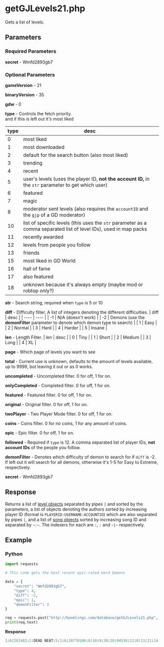 # getGJLevels21.php

Gets a list of levels.

## Parameters

### Required Parameters

**secret** - Wmfd2893gb7

### Optional Parameters

**gameVersion** - 21

**binaryVersion** - 35

**gdw** - 0

**type** - Controls the fetch priority.   
and if this is left out it's most liked

| type | desc |
| ---- | ---- |
| 0 | most liked |
| 1 | most downloaded |
| 2 | default for the search button (also most liked) |
| 3 | trending |
| 4 | recent |
| 5 | user's levels (uses the player ID, **not the account ID,** in the `str` parameter to get which user) |
| 6 | featured |
| 7 | magic |
| 8 | moderator sent levels (also requires the `accountID` and the `gjp` of a GD moderator) |
| 10 | list of specific levels (this uses the `str` parameter as a comma separated list of level IDs), used in map packs |
| 11 | recently awarded |
| 12 | levels from people you follow |
| 13 | friends |
| 15 | most liked in GD World |
| 16 | hall of fame |
| 17 | also featured |
| 18 | unknown because it's always empty (maybe mod or robtop only?) |

**str** - Search string, required when `type` is 5 or 10

**diff** - Difficulty filter. A list of integers denoting the different difficulties. 
| diff | desc |
| ---- | ---- |
| -1 | N/A (doesn't work) |
| -2 | Demons (use the **demonFilter** parameter to denote which demon type to search) |
| 1 | Easy |
| 2 | Normal |
| 3 | Hard |
| 4 | Harder |
| 5 | Insane |

**len** - Length Filter.
| len | desc |
| 0 | Tiny |
| 1 | Short |
| 2 | Medium |
| 3 | Long |
| 4 | XL |

**page** - Which page of levels you want to see

**total** - Current use is unknown, defaults to the amount of levels available, up to 9999, but leaving it out or as 0 works.

**uncompleted** - Uncompleted filter. 0 for off, 1 for on.

**onlyCompleted** - Completed filter. 0 for off, 1 for on.

**featured** - Featured filter. 0 for off, 1 for on.

**original** - Original filter. 0 for off, 1 for on.

**twoPlayer** - Two Player Mode filter. 0 for off, 1 for on.

**coins** - Coins filter. 0 for no coins, 1 for any amount of coins.

**epic** - Epic filter. 0 for off, 1 for on.

**followed** - Required if `type` is 12. A comma separated list of player IDs, **not account IDs** of the people you follow.

**demonFilter** - Denotes which difficulty of demon to search for if `diff` is -2. If left out it will search for all demons, otherwise it's 1-5 for Easy to Extreme, respectively.

**secret** - Wmfd2893gb7

## Response

Returns a list of [level objects](/resources/server/level) separated by pipes `|` and sorted by the parameters, a list of objects denoting the authors sorted by increasing player ID (format is `PLAYERID:USERNAME:ACCOUNTID`) which are also separated by pipes `|`, and a list of [song objects](/resources/server/song) sorted by increasing song ID and separated by `~:~`. The indexers for each are `:`, `:` and `~|~` respectively.

## Example

<!-- tabs:start -->

### **Python**

```py
import requests

# This code gets the most recent epic-rated Hard Demons

data = {
    "secret": "Wmfd2893gb7",
    "type": 4,
    "diff": -2,
	"epic": 1,
    "demonFilter": 3
}

req = requests.post("http://boomlings.com/database/getGJLevels21.php", data=data)
print(req.text)
```

**Response**
```py
1:62282482:2:DEAD BEAT:5:1:6:28770186:8:10:9:30:10:94536:12:0:13:21:14:2990:17:1:43:0:25::18:10:19:24971:42:1:45:56373:3:YWZ0ZXIgdGhyZWUgbW9udGhzIG9mIGhhcmQgd29yayBpIGZpbmFsbHkgcHJlc2VudCB0byB5b3UgdGhlIGxvbmcgYXdhaXRlZCBzZXF1ZWwgdG8gbXVyZGVyIG1lbG9keQ==:15:3:30:60376208:31:0:37:1:38:1:39:10:46:1:47:2:35:541786|1:62028241:2:Eternelle Vehemence:5:14:6:4761912:8:10:9:30:10:89174:12:0:13:21:14:5187:17:1:43:0:25::18:10:19:24968:42:1:45:65535:3:c3VmZmVyLCB1bnRpbCBldGVybml0eSBlbmRzLg==:15:4:30:0:31:0:37:3:38:1:39:10:46:1:47:2:35:896821|1:60927712:2:PERIHELION:5:1:6:9456326:8:10:9:30:10:8864:12:0:13:21:14:725:17:1:43:0:25::18:10:19:24970:42:1:45:65535:3:VG9vayBmb3JldmVyIHRvIG1ha2UsICBidXQgaXQgaXMgZmluYWxseSBoZXJlLiBSZWxsIC0gU21pbnggLSBHYWx6byAtIFdoaXRlaGVhZCAtIFNwdTduaXggLSBXaWsgLSBLbm90cyAtIEh5cGVyZmxhbWU=:15:3:30:51261866:31:0:37:0:38:1:39:10:46:1:47:2:35:790560|1:59502709:2:Supreme:5:4:6:2595697:8:10:9:30:10:48776:12:0:13:21:14:2471:17:1:43:0:25::18:10:19:24956:42:1:45:65535:3:aW5zZXJ0ICQzNTAgVVNEIHRvIHBsYXkgW0J5IENyZXBlcyAmIEVuWm9yZV0gZml4ZWQgYnVuY2ggb2YgYnVncyBhcm91bmQgOTAlICwgYW5kIGFkZGVkIFVMRE0gd2hlbiB5b3UgYWN0aXZhdGUgTERNICwgdXBkYXRlcyBjb21pbmcgc29vbg==:15:3:30:58794967:31:0:37:2:38:1:39:10:46:1:47:2:35:754856|1:59413155:2:HASH:5:1:6:1424041:8:10:9:30:10:28010:12:0:13:21:14:1576:17:1:43:0:25::18:10:19:24953:42:1:45:52312:3:YSBsZXZlbCB3aXRoIG1hbnkgY29sb3Vycy4=:15:3:30:52863418:31:0:37:0:38:0:39:10:46:1:47:2:35:216300|1:59352979:2:RANYER:5:5:6:9441630:8:10:9:30:10:93328:12:0:13:21:14:3681:17:1:43:0:25::18:10:19:24949:42:1:45:65535:3:YW1hemluZyBjb2xsYWJvcmF0aW9uIC4uIEkgaG9wZSB5b3UgbGlrZSBpdCAuLi4gd2l0aCBhIGxvdCBvZiBkZWRpY2F0aW9uIHdlIGJyaW5nIHlvdSByYW55ZXIgOikgZ29vZCBsdWNrIGFuZCBlbmpveSBpdCArOTAwMDAgT0JKIDowIExETT8gOyk=:15:3:30:59193188:31:0:37:1:38:1:39:10:46:1:47:2:35:658059|1:59315849:2:Double Dash:5:5:6:3624826:8:10:9:30:10:102653:12:0:13:21:14:11269:17:1:43:0:25::18:10:19:24953:42:1:45:65535:3:IkR1YWwgZ2FtZW1vZGUgaXMgdGhlIGJlc3QgZ2FtZW1vZGUiIH4gSm9uYXRoYW5HRCB8IEEgY29sb3JmdWwgMiBtaW51dGVzIG9mIG9ubHkgZHVhbHMgKCsgcGxheWVyIGNvbG9ycykgfCBHTCwgSEYsIGRvbid0IGRpZSBhdCA5OSUgOCk=:15:4:30:0:31:0:37:0:38:0:39:10:46:1:47:2:35:872453|1:59309294:2:Archaic:5:6:6:13003836:8:10:9:30:10:33708:12:0:13:21:14:1700:17:1:43:0:25::18:10:19:24949:42:1:45:65535:3:QW1hemluZyBjb2xsYWIgd2l0aCBWbGFpbmUgYW5kIE1yY3lsZGUsIGdhbWVwbGF5IGJ5IEVuem9yZSBhbmQgR2FycC4gRW5qb3l5ISE=:15:3:30:59045071:31:0:37:0:38:0:39:10:46:1:47:2:35:791611|1:58994346:2:Agios:5:2:6:18682953:8:10:9:30:10:67315:12:0:13:21:14:2226:17:1:43:0:25::18:10:19:24940:42:1:45:65535:3:N3RoIE5veHR1cm5hbCBUZWFtIE1DLCBXZSB1c2UgYSBsaXR0bGUgbmljZSB0aGVtZSBpbiB0aGlzISEgIEhvcGUgeW91IGVuam95IG91ciB3b3JrLi4gIFtWZXJpZmllZCBieSBTaXJaYWlzc10=:15:3:30:58581054:31:0:37:0:38:0:39:10:46:1:47:2:35:728233|1:58932971:2:Divine Descendance:5:5:6:11876184:8:10:9:30:10:11239:12:0:13:21:14:882:17:1:43:0:25::18:10:19:24960:42:1:45:65535:3:VmVyaWZpZWQgYnkgaVRodW5kZXIxMiwgdmlkZW8gb24gaGlzIFlUIGNoYW5uZWw=:15:3:30:0:31:0:37:3:38:1:39:10:46:1:47:2:35:713127#1424041:flash:127035|2595697:CrispyCrepes:117663|3624826:Zoroa:44967|4761912:Vrymer:411964|9441630:CatronixGD:1462499|9456326:Galzo:1463681|11876184:TroxxP1:2638799|13003836:SirZaiss:3749813|18682953:TeamNoX:5594928|28770186:swwft:6434750#1~|~216300~|~2~|~Necromancy (drum n bass)~|~3~|~772~|~4~|~zirconmusic~|~5~|~6.15~|~6~|~~|~10~|~http%3A%2F%2Faudio.ngfiles.com%2F216000%2F216300_04___Necromancy.mp3~|~7~|~~|~8~|~1~:~1~|~541786~|~2~|~NK - Fairydust~|~3~|~1895~|~4~|~Rukkus~|~5~|~7.37~|~6~|~~|~10~|~http%3A%2F%2Faudio.ngfiles.com%2F541000%2F541786_NK---Fairydust.mp3~|~7~|~~|~8~|~1~:~1~|~658059~|~2~|~Pursuit~|~3~|~2787~|~4~|~BoomKitty~|~5~|~7.28~|~6~|~~|~10~|~http%3A%2F%2Faudio.ngfiles.com%2F658000%2F658059_Pursuit.mp3~|~7~|~UCwHQ93ecuoQne93sgY-x8Nw~|~8~|~1~:~1~|~713127~|~2~|~Synergetic Enigma~|~3~|~1861~|~4~|~DanJohansen~|~5~|~10.21~|~6~|~~|~10~|~http%3A%2F%2Faudio.ngfiles.com%2F713000%2F713127_Synergetic-Enigma.mp3~|~7~|~~|~8~|~1~:~1~|~728233~|~2~|~FWLR - Badass Bae~|~3~|~50638~|~4~|~FWLRmusic~|~5~|~7.75~|~6~|~~|~10~|~https%3A%2F%2Faudio.ngfiles.com%2F728000%2F728233_FWLR---Badass-Bae.mp3%3Ff1486917017~|~7~|~~|~8~|~1~:~1~|~754856~|~2~|~[Complextro] Viscerality - Upgrade~|~3~|~48232~|~4~|~VisceralSounds~|~5~|~11.22~|~6~|~~|~10~|~http%3A%2F%2Faudio.ngfiles.com%2F754000%2F754856_Complextro-Viscerality---U.mp3~|~7~|~~|~8~|~1~:~1~|~790560~|~2~|~Forgathering Firefly~|~3~|~47526~|~4~|~Codly~|~5~|~12.79~|~6~|~~|~10~|~https%3A%2F%2Faudio.ngfiles.com%2F790000%2F790560_Forgathering-Firefly.mp3%3Ff1518710297~|~7~|~~|~8~|~1~:~1~|~791611~|~2~|~Viscerality - Bliss [Intervention EP]~|~3~|~48232~|~4~|~VisceralSounds~|~5~|~10.38~|~6~|~~|~10~|~https%3A%2F%2Faudio.ngfiles.com%2F791000%2F791611_Viscerality---Bliss-Interv.mp3%3Ff1519159342~|~7~|~~|~8~|~1~:~1~|~872453~|~2~|~Shining Sprinter~|~3~|~1068~|~4~|~megawolf77~|~5~|~3.51~|~6~|~~|~10~|~https%3A%2F%2Faudio.ngfiles.com%2F872000%2F872453_Shining-Sprinter.mp3%3Ff1562814299~|~7~|~~|~8~|~1~:~1~|~896821~|~2~|~Panda Eyes - Anybody Else~|~3~|~45754~|~4~|~PandaEyesOfficial~|~5~|~13.92~|~6~|~~|~10~|~https%3A%2F%2Faudio.ngfiles.com%2F896000%2F896821_Panda-Eyes---Anybody-Else.mp3%3Ff1575713545~|~7~|~~|~8~|~1#91:0:10#2a84bec46c4d1304c17b4c73252faf92be4dac24
```

<!-- tabs:end -->
